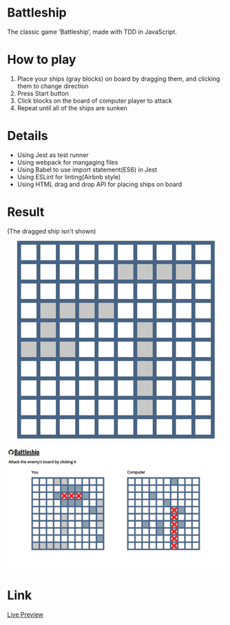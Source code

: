 # Battleship
The classic game ‘Battleship’, made with TDD in JavaScript.
# How to play
1. Place your ships (gray blocks) on board by dragging them, and clicking them to change direction
2. Press Start button
3. Click blocks on the board of computer player to attack
4. Repeat until all of the ships are sunken 
# Details
- Using Jest as test runner
- Using webpack for mangaging files
- Using Babel to use import statement(ES6) in Jest
- Using ESLint for linting(Airbnb style)
- Using HTML drag and drop API for placing ships on board
# Result
(The dragged ship isn't shown)</br>
<p align="center">
<img src="https://github.com/ascodeasice/battleship/blob/main/src/results/drag.gif" alt="Gif of dragging ships">
</p>

![picture of result](https://github.com/ascodeasice/battleship/blob/main/src/results/game.png)
# Link
[Live Preview](https://ascodeasice.github.io/battleship/)